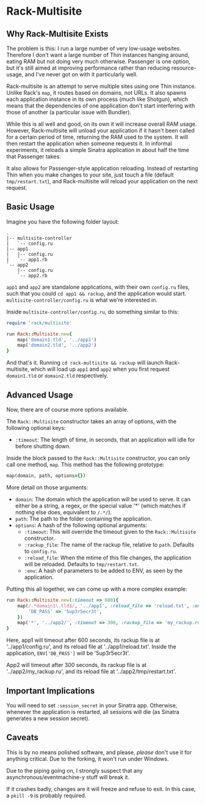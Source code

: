 Rack-Multisite
==============

Why Rack-Multisite Exists
-------------------------

The problem is this: I run a large number of very low-usage websites.
Therefore I don't want a large number of Thin instances hanging around, eating RAM but not doing very much otherwise.
Passenger is one option, but it's still aimed at improving performance rather than reducing resource-usage, and I've never got on with it particularly well.

Rack-multisite is an attempt to serve multiple sites using one Thin instance.
Unlike Rack's `map`, it routes based on domains, not URLs.
It also spawns each application instance in its own process (much like Shotgun), which means that the dependencies of one application don't start interfering with those of another (a particular issue with Bundler).

While this is all well and good, on its own it will increase overall RAM usage.
However, Rack-multisite will unload your application if it hasn't been called for a certain period of time, returning the RAM used to the system.
It will then restart the application when someone requests it.
In informal experiments, it reloads a simple Sinatra application in about half the time that Passenger takes.

It also allows for Passenger-style application reloading.
Instead of restarting Thin when you make changes to your site, just touch a file (default `tmp/restart.txt`), and Rack-multisite will reload your application on the next request.

Basic Usage
-----------

Imagine you have the following folder layout:

```
.
|-- multisite-controller
|   `-- config.ru
|-- app1
|   |-- config.ru
|   `-- app1.rb
`-- app2
    |-- config.ru
    `-- app2.rb
```

`app1` and `app2` are standalone applications, with their own `config.ru` files, such that you could `cd app1 && rackup`, and the application would start.
`multisite-controller/config.ru` is what we're interested in.

Inside `multisite-controller/config.ru`, do something similar to this:

```ruby
require 'rack/multisite'

run Rack::Multisite.new{
	map('domain1.tld', '../app1')
	map('domain2.tld', '../app2')
}
```

And that's it.
Running `cd rack-multisite && rackup` will launch Rack-multisite, which will load up `app1` and `app2` when you first request `domain1.tld` or `domain2.tld` respectively.

Advanced Usage
--------------

Now, there are of course more options available.

The `Rack::Multisite` constructor takes an array of options, with the following optional keys:

 - `:timeout`: The length of time, in seconds, that an application will idle for before shutting down.

Inside the block passed to the `Rack::Multisite` constructor, you can only call one method, `map`.
This method has the following prototype:

```ruby
map(domain, path, options={})
```

More detail on those arguments:

- `domain`: The domain which the application will be used to serve. It can either be a string, a regex, or the special value '*' (which matches if nothing else does, equivalent to `/.*/`).
- `path`: The path to the folder containing the application.
- `options`: A hash of the following optional arguments:
  - `:timeout`: This will override the timeout given to the `Rack::Multisite` constructor.
  - `:rackup_file`: The name of the rackup file, relative to `path`. Defaults to `config.ru`.
  - `:reload_file`: When the mtime of this file changes, the application will be reloaded. Defaults to `tmp/restart.txt`.
  - `:env`: A hash of parameters to be added to ENV, as seen by the application.

Putting this all together, we can come up with a more complex example:

```ruby
run Rack::Multisite.new(:timeout => 600){
	map(/.*domain1\.tld$/, '../app1', :reload_file => 'reload.txt', :env => {
		'DB_PASS' => '5up3r5ecr3t',
	})
	map('*', '../app2/', :timeout => 300, :rackup_file => 'my_rackup.ru')
}
```

Here, app1 will timeout after 600 seconds, its rackup file is at '../app1/config.ru', and its reload file at '../app1/reload.txt'.
Inside the application, `ENV['DB_PASS']` will be '5up3r5ecr3t'.

App2 will timeout after 300 seconds, its rackup file is at '../app2/my_rackup.ru', and its reload file at '../app2/tmp/restart.txt'.

Important Implications
----------------------

You will need to set `:session_secret` in your Sinatra app.
Otherwise, whenever the application is restarted, all sessions will die (as Sinatra generates a new session secret).

Caveats
-------

This is by no means polished software, and please, *please* don't use it for anything critical.
Due to the forking, it won't run under Windows.

Due to the piping going on, I strongly suspect that any asynchronous/eventmachine-y stuff will break it.

If it crashes badly, changes are it will freeze and refuse to exit.
In this case, a `pkill -9` is probably required.